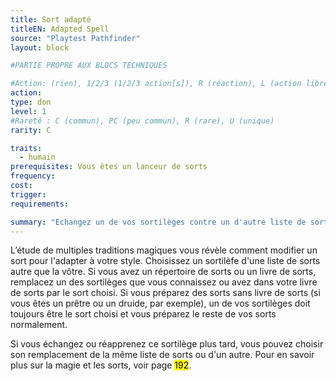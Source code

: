 ```yaml
---
title: Sort adapté
titleEN: Adapted Spell
source: "Playtest Pathfinder"
layout: block

#PARTIE PROPRE AUX BLOCS TECHNIQUES

#Action: (rien), 1/2/3 (1/2/3 action[s]), R (réaction), L (action libre)
action: 
type: don
level: 1
#Rareté : C (commun), PC (peu commun), R (rare), U (unique)
rarity: C

traits:
  - humain
prerequisites: Vous êtes un lanceur de sorts
frequency:
cost:
trigger:
requirements:

summary: "Echangez un de vos sortilèges contre un d'autre liste de sorts"
---
```


L’étude de multiples traditions magiques vous révèle comment modifier un sort pour l'adapter à votre style. Choisissez un sortilèfe d'une liste de sorts autre que la vôtre. Si vous avez un répertoire de sorts ou un livre de sorts, remplacez un des sortilèges que vous connaissez ou avez dans votre livre de sorts par le sort choisi. Si vous préparez des sorts sans livre de sorts (si vous êtes un prêtre ou un druide, par exemple), un de vos sortilèges doit toujours être le sort choisi et vous préparez le reste de vos sorts normalement.

Si vous échangez ou réapprenez ce sortilège plus tard, vous pouvez choisir son remplacement de la même liste de sorts ou d'un autre. Pour en savoir plus sur la magie et les sorts, voir page <mark>192</mark>.